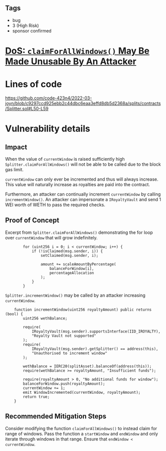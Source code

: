 ## Tags

- bug
- 3 (High Risk)
- sponsor confirmed

# [DoS: `claimForAllWindows()` May Be Made Unusable By An Attacker](https://github.com/code-423n4/2022-03-joyn-findings/issues/6) 

# Lines of code

https://github.com/code-423n4/2022-03-joyn/blob/c9297ccd925ebb2c44dbc6eaa3effd8db5d2368a/splits/contracts/Splitter.sol#L50-L59


# Vulnerability details

## Impact

When the value of `currentWindow` is raised sufficiently high `Splitter.claimForAllWindows()` will not be able to be called due to the block gas limit.

`currentWindow` can only ever be incremented and thus will always increase. This value will naturally increase as royalties are paid into the contract.

Furthermore, an attacker can continually increment `currentWindow` by calling `incrementWindow()`. An attacker can impersonate a `IRoyaltyVault` and send 1 WEI worth of WETH to pass the required checks.

## Proof of Concept

Excerpt from `Splitter.claimForAllWindows()` demonstrating the for loop over `currentWindow` that will grow indefinitely.
```
        for (uint256 i = 0; i < currentWindow; i++) {
            if (!isClaimed(msg.sender, i)) {
                setClaimed(msg.sender, i);

                amount += scaleAmountByPercentage(
                    balanceForWindow[i],
                    percentageAllocation
                );
            }
        }
```

`Splitter.incrementWindow()` may be called by an attacker increasing `currentWindow`.
```
    function incrementWindow(uint256 royaltyAmount) public returns (bool) {
        uint256 wethBalance;

        require(
            IRoyaltyVault(msg.sender).supportsInterface(IID_IROYALTY),
            "Royalty Vault not supported"
        );
        require(
            IRoyaltyVault(msg.sender).getSplitter() == address(this),
            "Unauthorised to increment window"
        );

        wethBalance = IERC20(splitAsset).balanceOf(address(this));
        require(wethBalance >= royaltyAmount, "Insufficient funds");

        require(royaltyAmount > 0, "No additional funds for window");
        balanceForWindow.push(royaltyAmount);
        currentWindow += 1;
        emit WindowIncremented(currentWindow, royaltyAmount);
        return true;
    }
```

## Recommended Mitigation Steps

Consider modifying the function `claimForAllWindows()` to instead claim for range of windows. Pass the function a `startWindow` and `endWindow` and only iterate through windows in that range. Ensure that `endWindow < currentWindow`.

